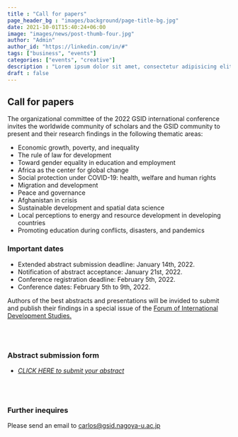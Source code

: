 ```yaml
---
title : "Call for papers"
page_header_bg : "images/background/page-title-bg.jpg"
date: 2021-10-01T15:40:24+06:00
image: "images/news/post-thumb-four.jpg"
author: "Admin"
author_id: "https://linkedin.com/in/#"
tags: ["business", "events"]
categories: ["events", "creative"]
description : "Lorem ipsum dolor sit amet, consectetur adipisicing elit. Maiores, velit."
draft : false
---
```


## Call for papers

The organizational committee of the 2022 GSID international conference invites the worldwide community of scholars and the GSID community to present and their research findings in the following thematic areas:   

- Economic growth, poverty, and inequality
- The rule of law for development
- Toward gender equality in education and employment 
- Africa as the center for global change
- Social protection under COVID-19: health, welfare and human rights
- Migration and development
- Peace and governance
- Afghanistan in crisis
- Sustainable development and spatial data science
- Local perceptions to energy and resource development in developing countries
- Promoting education during conflicts, disasters, and pandemics

### Important dates

- Extended abstract submission deadline: January 14th, 2022.
- Notification of abstract acceptance: January 21st, 2022.
- Conference registration deadline: February 5th, 2022.
- Conference dates: February 5th to 9th, 2022.
  
Authors of the best abstracts and presentations will be invided to submit and publish their findings in a special issue of the [Forum of International Development Studies.](https://www4.gsid.nagoya-u.ac.jp/en/research/publications)

<br><br>
### Abstract submission form 

- [_CLICK HERE to submit your abstract_](https://docs.google.com/forms/d/e/1FAIpQLSd748_Hr0vEjXIOPUZLMNUki-_RuLyWUg2aYQuaYHArVxpggw/viewform?usp=sf_link)

<br><br>
### Further inequires
Please send an email to carlos@gsid.nagoya-u.ac.jp